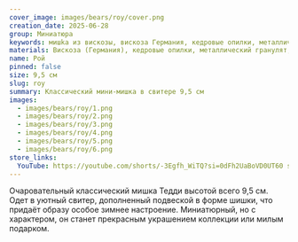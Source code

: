 ```yaml
---
cover_image: images/bears/roy/cover.png
creation_date: 2025-06-28
group: Миниатюра
keywords: мишka из вискозы, вискоза Германия, кедровые опилки, металлический гранулят, стеклянные глазки, коллекционный мишка, мишка ручной работы, миниатюрный мишка, авторский мишка, мишка в винтажном стиле, классический мишка, плюшевый медведь, мишка в подарок, коллекция мишек
materials: Вискоза (Германия), кедровые опилки, металлический гранулят, стеклянные глазки
name: Рой
pinned: false
size: 9,5 см
slug: roy
summary: Классический мини-мишка в свитере 9,5 см
images:
  - images/bears/roy/1.png
  - images/bears/roy/2.png
  - images/bears/roy/3.png
  - images/bears/roy/4.png
  - images/bears/roy/5.png
  - images/bears/roy/6.png
store_links:
  YouTube: https://youtube.com/shorts/-3Egfh_WiTQ?si=0dFh2UaBoVD0UT60 si=yFpVcSdzvsOLXVdZ
---
```

Очаровательный классический мишка Тедди высотой всего 9,5 см. Одет в уютный свитер, дополненный подвеской в форме шишки, что придаёт образу особое зимнее настроение. Миниатюрный, но с характером, он станет прекрасным украшением коллекции или милым подарком.